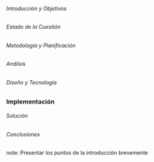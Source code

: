 ###### Introducción y Objetivos
###### Estado de la Cuestión
###### Metodología y Planificación
###### Análisis
###### Diseño y Tecnología
### Implementación
###### Solución
###### Conclusiones

note:
    Presentar los puntos de la introducción brevemente
